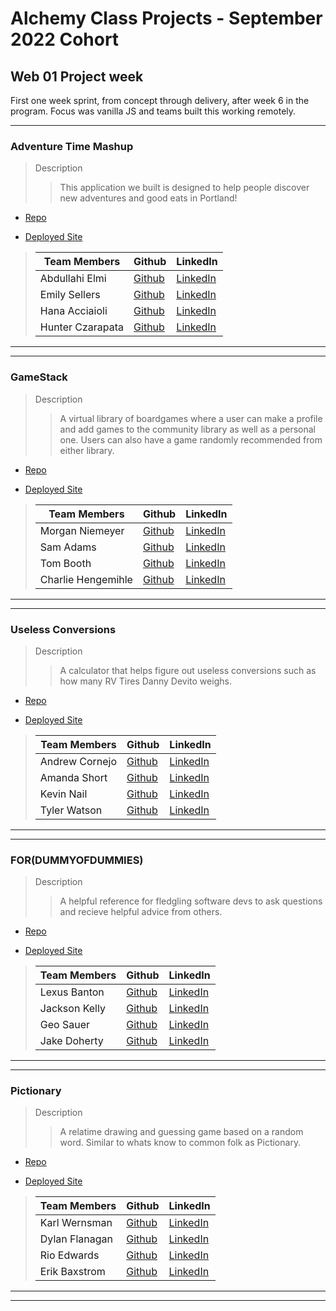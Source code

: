 <!-- Below is the template to be used for creating consistent information for each project week in each cohort.  Provide as much information as is available.

Edit link syntax when no link is available, as in the case of students who don't have a portfolio site yet or if there is no back-end repo.

Include contextual information for the learning objectives represented in the projects for their point in the program.

Include any new tech/libraries used in the 'Description' field for each application. -->

# Alchemy Class Projects - September 2022 Cohort

## Web 01 Project week

First one week sprint, from concept through delivery, after week 6 in the program. Focus was vanilla JS and teams built this working remotely.

---

### Adventure Time Mashup

> Description
>
> > This application we built is designed to help people discover new adventures and good eats in Portland!

- [Repo](https://github.com/sept22-web-project-adventure-time/adventure-time)

- [Deployed Site](https://sept22-web-adventure-time.netlify.app/)

> | Team Members                      | Github         | LinkedIn         |
> | --------------------------------- | -------------- | ---------------- |
> | Abdullahi Elmi | [Github](https://github.com/ElmiAbdullahi) | [LinkedIn](https://www.linkedin.com/in/abdullahi-elmi14/) |
> | Emily Sellers                     | [Github](https://github.com/emilysellers) | [LinkedIn](https://www.linkedin.com/in/emilymsellers/) |
> | Hana Acciaioli                      | [Github](https://github.com/hana-acciaioli) | [LinkedIn](https://www.linkedin.com/in/hana-jones-acciaioli/) |
> | Hunter Czarapata                      | [Github](https://github.com/Czarapata-Hunter) | [LinkedIn](https://www.linkedin.com/in/hunter-czarapata/) |

---

---

### GameStack

> Description
>
> > A virtual library of boardgames where a user can make a profile and add games to the community library as well as a personal one. Users can also have a game randomly recommended from either library.

- [Repo](https://github.com/morganniemeyer/boardgameselector)

- [Deployed Site](https://gamestack.netlify.app)

> | Team Members                      | Github         | LinkedIn         |
> | --------------------------------- | -------------- | ---------------- |
> | Morgan Niemeyer | [Github](https://github.com/morganniemeyer) | [LinkedIn](https://www.linkedin.com/in/morganniemeyer/) |
> | Sam Adams                       | [Github](https://github.com/soup1e) | [LinkedIn](https://www.linkedin.com/in/samsadams) |
> | Tom Booth                     | [Github](https://github.com/TomABooth) | [LinkedIn](https://www.linkedin.com/in/booth-tom/) |
> | Charlie Hengemihle                | [Github](https://github.com/CharlieHengemihle) | [LinkedIn](https://www.linkedin.com/in/charliehengemihle) |

---

---
### Useless Conversions 

> Description
>
> > A calculator that helps figure out useless conversions such as how many RV Tires Danny Devito weighs.

- [Repo](https://github.com/tylerww91/web-final-project/tree/main)

- [Deployed Site](https://web-final-projecttt.netlify.app/auth/)

> | Team Members                      | Github         | LinkedIn         |
> | --------------------------------- | -------------- | ---------------- |
> | Andrew Cornejo | [Github](https://github.com/acorn3x3) | [LinkedIn](https://www.linkedin.com/in/andrew-cornejo/) |
> | Amanda Short                    | [Github](https://github.com/amanda-short) | [LinkedIn](https://www.linkedin.com/in/amanda-short24/) |
> | Kevin Nail                     | [Github](https://github.com/kevinnail/) | [LinkedIn](https://www.linkedin.com/in/kevinnail/) |
> | Tyler Watson                     | [Github](https://github.com/tylerww91) | [LinkedIn](https://www.linkedin.com/in/tylerwatson91/) |

---

---

### FOR(DUMMYOFDUMMIES)

> Description
>
> > A helpful reference for fledgling software devs to ask questions and recieve helpful advice from others.

- [Repo](https://github.com/GeoSauer/dummy-of-dummies)

- [Deployed Site](https://dummy-of-dummies.netlify.app)

> | Team Members                      | Github         | LinkedIn         |
> | --------------------------------- | -------------- | ---------------- |
> | Lexus Banton | [Github](https://github.com/Lexus-Banton) | [LinkedIn](https://www.linkedin.com/in/lexus-banton/) |
> | Jackson Kelly                      | [Github](https://github.com/Volantstream19) | [LinkedIn](https://www.linkedin.com/in/jackson-kelly-26999a201/) |
> | Geo Sauer                     | [Github](https://github.com/GeoSauer) | [LinkedIn](https://www.linkedin.com/in/geosauer) |
> | Jake Doherty                     | [Github](https://github.com/Jake-Doherty) | [LinkedIn](https://www.linkedin.com/in/jacob-doherty1/) |

---

---
### Pictionary

> Description
>
> > A relatime drawing and guessing game based on a random word. Similar to whats know to common folk as Pictionary.

- [Repo](https://github.com/themoodymarsupials/pictionary)

- [Deployed Site](https://moody-pictionary.netlify.app/)

> | Team Members                      | Github         | LinkedIn         |
> | --------------------------------- | -------------- | ---------------- |
> | Karl Wernsman | [Github](https://github.com/karlwernsman) | [LinkedIn](https://www.linkedin.com/in/karl-wernsman/) |
> | Dylan Flanagan                      | [Github](https://github.com/Dylan-Flanagan) | [LinkedIn](https://www.linkedin.com/in/flanagan-dylan/) |
> | Rio Edwards                    | [Github](https://github.com/rioredwards) | [LinkedIn](https://www.linkedin.com/in/rio-edwards/) |
> | Erik Baxstrom                     | [Github](https://github.com/erikbaxstrom) | [LinkedIn](https://www.linkedin.com/in/erik-baxstrom/) |

---

---


